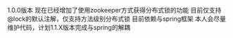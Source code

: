 
1.0.0版本
现在已经增加了使用zookeeper方式获得分布式锁的功能
目前仅支持@lock的默认注解，仅支持方法级别分布式锁
目前依赖与spring框架
本人会尽量维护代码，计划1.1.X版本完成与spring的解耦
